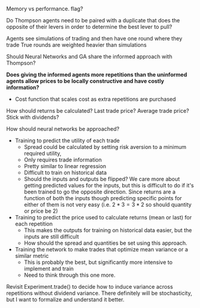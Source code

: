 Memory vs performance. flag?

Do Thompson agents need to be paired with a duplicate that does the opposite of their levers in order to determine the best lever to pull?

Agents see simulations of trading and then have one round where they trade 
True rounds are weighted heavier than simulations

Should Neural Networks and GA share the informed approach with Thompson?

**Does giving the informed agents more repetitions than the uninformed agents allow prices to be locally constructive and have costly information?**
- Cost function that scales cost as extra repetitions are purchased

How should returns be calculated? Last trade price? Average trade price? Stick with dividends?

How should neural networks be approached?
- Training to predict the utility of each trade
	- Spread could be calculated by setting risk aversion to a minimum required utility,
	- Only requires trade information
	- Pretty similar to linear regression
	- Difficult to train on historical data
	- Should the inputs and outputs be flipped? We care more about getting predicted values for the inputs, but this is difficult to do if it's been trained to go the opposite direction. Since returns are a function of both the inputs though predicting specific points for either of them is not very easy (i.e. $2*3 = 3*2$ so should quantity or price be 2)
- Training to predict the price used to calculate returns (mean or last) for each repetition
	- This makes the outputs for training on historical data easier, but the inputs are still difficult
	- How should the spread and quantities be set using this approach.
- Training the network to make trades that optimize mean variance or a similar metric
	- This is probably the best, but significantly more intensive to implement and train
	- Need to think through this one more.


Revisit Experiment.trade() to decide how to induce variance across repetitions without dividend variance. There definitely will be stochasticity, but I want to formalize and understand it better.